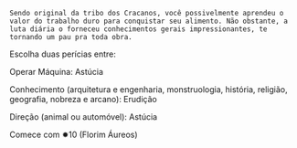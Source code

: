 
	Sendo original da tribo dos Cracanos, você possivelmente aprendeu o valor do trabalho duro para conquistar seu alimento. Não obstante, a luta diária o forneceu conhecimentos gerais impressionantes, te tornando um pau pra toda obra. 

Escolha duas perícias entre:

Operar Máquina: Astúcia

Conhecimento (arquitetura e engenharia, monstruologia, história, religião, geografia, nobreza e arcano): Erudição

Direção (animal ou automóvel): Astúcia

Comece com ✹10 (Florim Áureos)